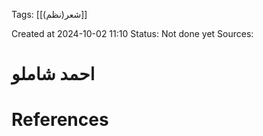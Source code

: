 
<span class="tag">Tags</span>:   [[شعر(نظم)]] 

Created at 2024-10-02 11:10
<span class="tag">Status</span>: <span class="danger">Not done yet</span>
<span class="danger">Sources</span>:

# احمد شاملو




# References

